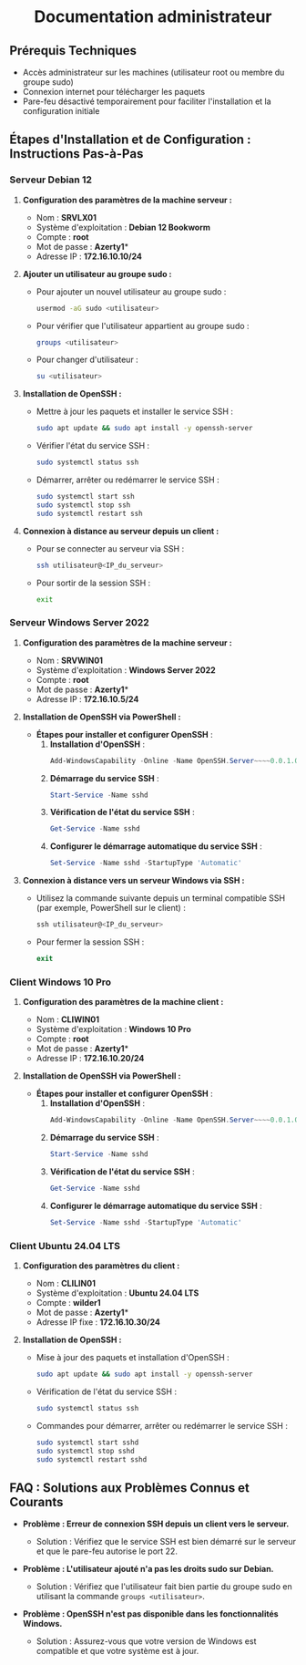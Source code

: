 <div align="center"><H1> Documentation administrateur </H1></div>

## Prérequis Techniques

- Accès administrateur sur les machines (utilisateur root ou membre du groupe sudo)
- Connexion internet pour télécharger les paquets
- Pare-feu désactivé temporairement pour faciliter l'installation et la configuration initiale

## Étapes d'Installation et de Configuration : Instructions Pas-à-Pas

### Serveur Debian 12

1. **Configuration des paramètres de la machine serveur :**
   - Nom : **SRVLX01**
   - Système d'exploitation : **Debian 12 Bookworm**
   - Compte : **root**
   - Mot de passe : **Azerty1***
   - Adresse IP : **172.16.10.10/24**

2. **Ajouter un utilisateur au groupe sudo :**
   - Pour ajouter un nouvel utilisateur au groupe sudo :
     ```bash
     usermod -aG sudo <utilisateur>
     ```
   - Pour vérifier que l'utilisateur appartient au groupe sudo :
     ```bash
     groups <utilisateur>
     ```
   - Pour changer d'utilisateur :
     ```bash
     su <utilisateur>
     ```

3. **Installation de OpenSSH :**
   - Mettre à jour les paquets et installer le service SSH :
     ```bash
     sudo apt update && sudo apt install -y openssh-server
     ```
   - Vérifier l'état du service SSH :
     ```bash
     sudo systemctl status ssh
     ```
   - Démarrer, arrêter ou redémarrer le service SSH :
     ```bash
     sudo systemctl start ssh
     sudo systemctl stop ssh
     sudo systemctl restart ssh
     ```

4. **Connexion à distance au serveur depuis un client :**
   - Pour se connecter au serveur via SSH :
     ```bash
     ssh utilisateur@<IP_du_serveur>
     ```
   - Pour sortir de la session SSH :
     ```bash
     exit
     ```

### Serveur Windows Server 2022

1. **Configuration des paramètres de la machine serveur :**
   - Nom : **SRVWIN01**
   - Système d'exploitation : **Windows Server 2022**
   - Compte : **root**
   - Mot de passe : **Azerty1***
   - Adresse IP : **172.16.10.5/24**

2. **Installation de OpenSSH via PowerShell :**
   - **Étapes pour installer et configurer OpenSSH** :
     1. **Installation d'OpenSSH** :
        ```powershell
        Add-WindowsCapability -Online -Name OpenSSH.Server~~~~0.0.1.0
        ```
     2. **Démarrage du service SSH** :
        ```powershell
        Start-Service -Name sshd
        ```
     3. **Vérification de l'état du service SSH** :
        ```powershell
        Get-Service -Name sshd
        ```
     4. **Configurer le démarrage automatique du service SSH** :
        ```powershell
        Set-Service -Name sshd -StartupType 'Automatic'
        ```

3. **Connexion à distance vers un serveur Windows via SSH :**
   - Utilisez la commande suivante depuis un terminal compatible SSH (par exemple, PowerShell sur le client) :
     ```powershell
     ssh utilisateur@<IP_du_serveur>
     ```
   - Pour fermer la session SSH :
     ```powershell
     exit
     ```

### Client Windows 10 Pro

1. **Configuration des paramètres de la machine client :**
   - Nom : **CLIWIN01**
   - Système d'exploitation : **Windows 10 Pro**
   - Compte : **root**
   - Mot de passe : **Azerty1***
   - Adresse IP : **172.16.10.20/24**

2. **Installation de OpenSSH via PowerShell :**
   - **Étapes pour installer et configurer OpenSSH** :
     1. **Installation d'OpenSSH** :
        ```powershell
        Add-WindowsCapability -Online -Name OpenSSH.Server~~~~0.0.1.0
        ```
     2. **Démarrage du service SSH** :
        ```powershell
        Start-Service -Name sshd
        ```
     3. **Vérification de l'état du service SSH** :
        ```powershell
        Get-Service -Name sshd
        ```
     4. **Configurer le démarrage automatique du service SSH** :
        ```powershell
        Set-Service -Name sshd -StartupType 'Automatic'
        ```

### Client Ubuntu 24.04 LTS

1. **Configuration des paramètres du client :**
   - Nom : **CLILIN01**
   - Système d'exploitation : **Ubuntu 24.04 LTS**
   - Compte : **wilder1**
   - Mot de passe : **Azerty1***
   - Adresse IP fixe : **172.16.10.30/24**

2. **Installation de OpenSSH :**
   - Mise à jour des paquets et installation d'OpenSSH :
     ```bash
     sudo apt update && sudo apt install -y openssh-server
     ```
   - Vérification de l'état du service SSH :
     ```bash
     sudo systemctl status ssh
     ```
   - Commandes pour démarrer, arrêter ou redémarrer le service SSH :
     ```bash
     sudo systemctl start sshd
     sudo systemctl stop sshd
     sudo systemctl restart sshd
     ```

## FAQ : Solutions aux Problèmes Connus et Courants

- **Problème : Erreur de connexion SSH depuis un client vers le serveur.**
  - Solution : Vérifiez que le service SSH est bien démarré sur le serveur et que le pare-feu autorise le port 22.

- **Problème : L'utilisateur ajouté n'a pas les droits sudo sur Debian.**
  - Solution : Vérifiez que l'utilisateur fait bien partie du groupe sudo en utilisant la commande `groups <utilisateur>`.

- **Problème : OpenSSH n'est pas disponible dans les fonctionnalités Windows.**
  - Solution : Assurez-vous que votre version de Windows est compatible et que votre système est à jour.

